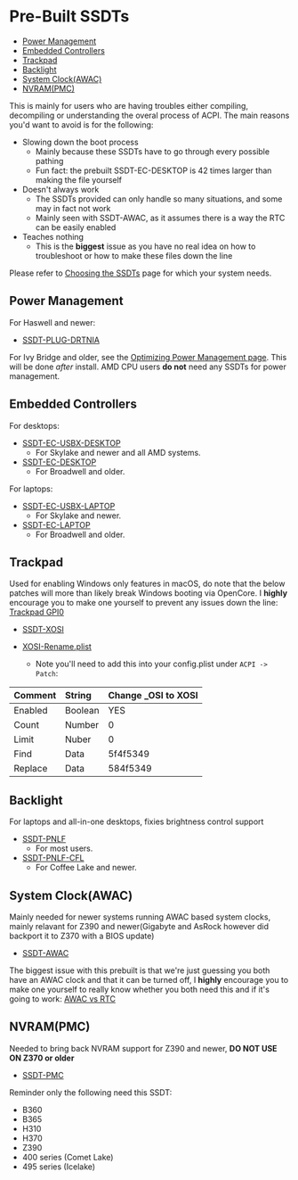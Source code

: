 # Pre-Built SSDTs

* [Power Management](#power-management)
* [Embedded Controllers](#embedded-controllers)
* [Trackpad](#trackpad)
* [Backlight](#backlight)
* [System Clock(AWAC)](#system-clockawac)
* [NVRAM(PMC)](#nvrampmc)

This is mainly for users who are having troubles either compiling, decompiling or understanding the overal process of ACPI. The main reasons you'd want to avoid is for the following:

* Slowing down the boot process
  * Mainly because these SSDTs have to go through every possible pathing
  * Fun fact: the prebuilt SSDT-EC-DESKTOP is 42 times larger than making the file yourself
* Doesn't always work
  * The SSDTs provided can only handle so many situations, and some may in fact not work
  * Mainly seen with SSDT-AWAC, as it assumes there is a way the RTC can be easily enabled
* Teaches nothing
  * This is the **biggest** issue as you have no real idea on how to troubleshoot or how to make these files down the line

Please refer to [Choosing the SSDTs](/ssdt-platform.md) page for which your system needs.

## Power Management

For Haswell and newer:

* [SSDT-PLUG-DRTNIA](https://github.com/dortania/Getting-Started-With-ACPI/blob/master/extra-files/SSDT-PLUG-DRTNIA.aml)

For Ivy Bridge and older, see the [Optimizing Power Management page](https://dortania.github.io/OpenCore-Desktop-Guide/post-install/pm.html). This will be done *after* install. AMD CPU users **do not** need any SSDTs for power management.

## Embedded Controllers

For desktops:

* [SSDT-EC-USBX-DESKTOP](https://github.com/dortania/Getting-Started-With-ACPI/blob/master/extra-files/SSDT-EC-USBX-DESKTOP.aml)
  * For Skylake and newer and all AMD systems.
* [SSDT-EC-DESKTOP](https://github.com/dortania/Getting-Started-With-ACPI/blob/master/extra-files/SSDT-EC-DESKTOP.aml)
  * For Broadwell and older.

For laptops:

* [SSDT-EC-USBX-LAPTOP](https://github.com/dortania/Getting-Started-With-ACPI/blob/master/extra-files/SSDT-EC-USBX-LAPTOP.aml)
  * For Skylake and newer.
* [SSDT-EC-LAPTOP](https://github.com/dortania/Getting-Started-With-ACPI/blob/master/extra-files/SSDT-EC-LAPTOP.aml)
  * For Broadwell and older.

## Trackpad

Used for enabling Windows only features in macOS, do note that the below patches will more than likely break Windows booting via OpenCore. I **highly** encourage you to make one yourself to prevent any issues down the line: [Trackpad GPI0](/Laptops/trackpad.md)

* [SSDT-XOSI](https://github.com/hackintosh-guides/vanilla-laptop-guide/tree/master/Misc-files/SSDT-XOSI.aml)

* [XOSI-Rename.plist](https://github.com/dortania/Getting-Started-With-ACPI/blob/master/extra-files/XOSI-Rename.plist)
  * Note you'll need to add this into your config.plist under `ACPI -> Patch`:

| Comment | String | Change _OSI to XOSI |
| :--- | :--- | :--- |
| Enabled | Boolean | YES |
| Count | Number | 0 |
| Limit | Nuber | 0 |
| Find | Data | 5f4f5349 |
| Replace | Data | 584f5349 |

## Backlight

For laptops and all-in-one desktops, fixies brightness control support

* [SSDT-PNLF](https://github.com/dortania/Getting-Started-With-ACPI/blob/master/extra-files/SSDT-PNLF.aml)
  * For most users.
* [SSDT-PNLF-CFL](https://github.com/dortania/Getting-Started-With-ACPI/blob/master/extra-files/SSDT-PNLF-CFL.aml)
  * For Coffee Lake and newer.
  
## System Clock(AWAC)

Mainly needed for newer systems running AWAC based system clocks, mainly relavant for Z390 and newer(Gigabyte and AsRock however did backport it to Z370 with a BIOS update)

* [SSDT-AWAC](https://github.com/dortania/Getting-Started-With-ACPI/blob/master/extra-files/SSDT-AWAC.aml)

The biggest issue with this prebuilt is that we're just guessing you both have an AWAC clock and that it can be turned off, I **highly** encourage you to make one yourself to really know whether you both need this and if it's going to work: [AWAC vs RTC](/Universal/awac.md)

## NVRAM(PMC)

Needed to bring back NVRAM support for Z390 and newer, **DO NOT USE ON Z370 or older**

* [SSDT-PMC](https://github.com/dortania/Getting-Started-With-ACPI/blob/master/extra-files/SSDT-PMC.aml)

Reminder only the following need this SSDT:

* B360
* B365
* H310
* H370
* Z390
* 400 series (Comet Lake)
* 495 series (Icelake)
